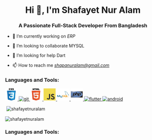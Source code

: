 <h1 align="center">Hi 👋, I'm Shafayet Nur Alam</h1>
<h3 align="center">A Passionate Full-Stack Developer From Bangladesh</h3>

- 🔭 I’m currently working on *ERP*

- 👯 I’m looking to collaborate MYSQL

- 🤝 I’m looking for help Dart

- 📫 How to reach me *shapanuralam@gmail.com*


<h3 align="left">Languages and Tools:</h3>
<p align="left"> 
	<a href="https://www.w3schools.com/css/" target="_blank"> <img src="https://raw.githubusercontent.com/devicons/devicon/master/icons/css3/css3-original-wordmark.svg" alt="css3" width="40" height="40"/> </a> 
	<a href="https://git-scm.com/" target="_blank"> <img src="https://www.vectorlogo.zone/logos/git-scm/git-scm-icon.svg" alt="git" width="40" height="40"/> </a> 
	<a href="https://www.w3.org/html/" target="_blank"> <img src="https://raw.githubusercontent.com/devicons/devicon/master/icons/html5/html5-original-wordmark.svg" alt="html5" width="40" height="40"/> </a>
	<a href="https://developer.mozilla.org/en-US/docs/Web/JavaScript" target="_blank"> <img src="https://raw.githubusercontent.com/devicons/devicon/master/icons/javascript/javascript-original.svg" alt="javascript" width="40" height="40"/> </a> 
	<a href="https://www.mysql.com/" target="_blank"> <img src="https://raw.githubusercontent.com/devicons/devicon/master/icons/mysql/mysql-original-wordmark.svg" alt="mysql" width="40" height="40"/> </a> 
	<a href="https://www.php.net" target="_blank"> <img src="https://raw.githubusercontent.com/devicons/devicon/master/icons/php/php-original.svg" alt="php" width="40" height="40"/> </a> 
    <a href="https://flutter.dev" target="_blank"> <img src="https://cdn.arstechnica.net/wp-content/uploads/2018/02/7-2.jpg" alt="flutter"  height="40"/> </a> 
<a href="https://developers.google.com/profile/u/100830266405063441910?authuser=1&utm_source=developer.android.com" target="_blank"> <img src="https://upload.wikimedia.org/wikipedia/commons/thumb/e/e3/Android_Studio_Icon_%282014-2019%29.svg/712px-Android_Studio_Icon_%282014-2019%29.svg.png" alt="android"  height="40"/> </a> 
</p>
<p>&nbsp;<img align="center" src="https://github-readme-stats.vercel.app/api?username=shafayetnuralam&show_icons=true&locale=en" alt="shafayetnuralam" /></p>

<p><img align="center" src="https://github-readme-streak-stats.herokuapp.com/?user=shafayetnuralam&" alt="shafayetnuralam" /></p>

<h3 align="left">Languages and Tools:</h3>
